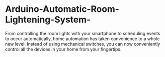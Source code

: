 # Arduino-Automatic-Room-Lightening-System-
From controlling the room lights with your smartphone to scheduling events to occur automatically, home automation has taken convenience to a whole new level. Instead of using mechanical switches, you can now conveniently control all the devices in your home from your fingertips.
